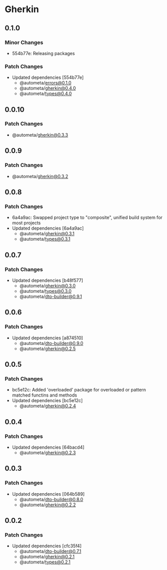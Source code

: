 # Gherkin

## 0.1.0

### Minor Changes

- 554b77e: Releasing packages

### Patch Changes

- Updated dependencies [554b77e]
  - @autometa/errors@0.1.0
  - @autometa/gherkin@0.4.0
  - @autometa/types@0.4.0

## 0.0.10

### Patch Changes

- @autometa/gherkin@0.3.3

## 0.0.9

### Patch Changes

- @autometa/gherkin@0.3.2

## 0.0.8

### Patch Changes

- 6a4a9ac: Swapped project type to "composite", unified build system for most projects
- Updated dependencies [6a4a9ac]
  - @autometa/gherkin@0.3.1
  - @autometa/types@0.3.1

## 0.0.7

### Patch Changes

- Updated dependencies [b48f577]
  - @autometa/gherkin@0.3.0
  - @autometa/types@0.3.0
  - @autometa/dto-builder@0.9.1

## 0.0.6

### Patch Changes

- Updated dependencies [a874510]
  - @autometa/dto-builder@0.9.0
  - @autometa/gherkin@0.2.5

## 0.0.5

### Patch Changes

- bc5e12c: Added 'overloaded' package for overloaded or pattern matched functins and methods
- Updated dependencies [bc5e12c]
  - @autometa/gherkin@0.2.4

## 0.0.4

### Patch Changes

- Updated dependencies [64bacd4]
  - @autometa/gherkin@0.2.3

## 0.0.3

### Patch Changes

- Updated dependencies [064b589]
  - @autometa/dto-builder@0.8.0
  - @autometa/gherkin@0.2.2

## 0.0.2

### Patch Changes

- Updated dependencies [cfc35f4]
  - @autometa/dto-builder@0.7.1
  - @autometa/gherkin@0.2.1
  - @autometa/types@0.2.1
